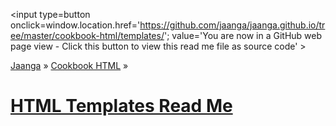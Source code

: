 <span style=display:none; >[You are now in a GitHub source code view - click this link to view Read Me file as a web page]( http://jaanga.github.io/cookbook-html/templates/index.html "View file as a web page." ) </span>
<input type=button onclick=window.location.href='https://github.com/jaanga/jaanga.github.io/tree/master/cookbook-html/templates/'; 
value='You are now in a GitHub web page view - Click this button to view this read me file as source code' >

[Jaanga]( http://jaanga.github.io ) » [Cookbook HTML]( http://jaanga.github.io/cookbook-html/  ) »

[HTML Templates Read Me]( index.html )
===


